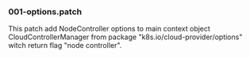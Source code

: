 ### 001-options.patch

This patch add NodeController options to main context object CloudControllerManager from package "k8s.io/cloud-provider/options" witch return flag "node controller".
